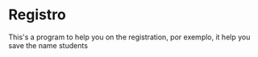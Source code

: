 # Registro
This's a program to help you on the registration, por exemplo, it help you save the name students
